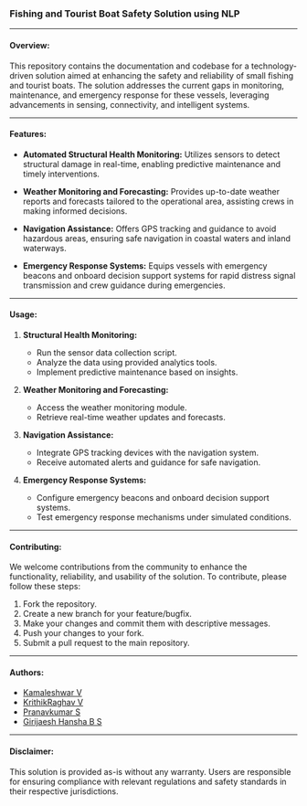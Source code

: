 ### Fishing and Tourist Boat Safety Solution using NLP

---

#### Overview:

This repository contains the documentation and codebase for a technology-driven solution aimed at enhancing the safety and reliability of small fishing and tourist boats. The solution addresses the current gaps in monitoring, maintenance, and emergency response for these vessels, leveraging advancements in sensing, connectivity, and intelligent systems.

---

#### Features:

- **Automated Structural Health Monitoring:** Utilizes sensors to detect structural damage in real-time, enabling predictive maintenance and timely interventions.
  
- **Weather Monitoring and Forecasting:** Provides up-to-date weather reports and forecasts tailored to the operational area, assisting crews in making informed decisions.
  
- **Navigation Assistance:** Offers GPS tracking and guidance to avoid hazardous areas, ensuring safe navigation in coastal waters and inland waterways.
  
- **Emergency Response Systems:** Equips vessels with emergency beacons and onboard decision support systems for rapid distress signal transmission and crew guidance during emergencies.

---


#### Usage:

1. **Structural Health Monitoring:**
   - Run the sensor data collection script.
   - Analyze the data using provided analytics tools.
   - Implement predictive maintenance based on insights.

2. **Weather Monitoring and Forecasting:**
   - Access the weather monitoring module.
   - Retrieve real-time weather updates and forecasts.

3. **Navigation Assistance:**
   - Integrate GPS tracking devices with the navigation system.
   - Receive automated alerts and guidance for safe navigation.

4. **Emergency Response Systems:**
   - Configure emergency beacons and onboard decision support systems.
   - Test emergency response mechanisms under simulated conditions.

---

#### Contributing:

We welcome contributions from the community to enhance the functionality, reliability, and usability of the solution. To contribute, please follow these steps:

1. Fork the repository.
2. Create a new branch for your feature/bugfix.
3. Make your changes and commit them with descriptive messages.
4. Push your changes to your fork.
5. Submit a pull request to the main repository.

---

#### Authors:

- [Kamaleshwar V](https://github.com/Kamal04)
- [KrithikRaghav V](https://github.com/KrithikRajan)
- [Pranavkumar S](https://github.com/LeoPranav)
- [Girijaesh Hansha B S](https://github.com/Giri080923)
---

#### Disclaimer:

This solution is provided as-is without any warranty. Users are responsible for ensuring compliance with relevant regulations and safety standards in their respective jurisdictions.
